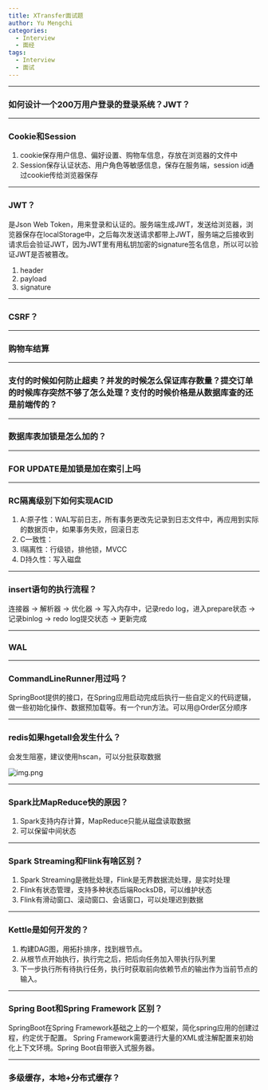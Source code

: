 ```yaml
---
title: XTransfer面试题
author: Yu Mengchi
categories:
  - Interview 
  - 面经
tags:
  - Interview
  - 面试
---
```


---
### 如何设计一个200万用户登录的登录系统？JWT？

---
### Cookie和Session
1. cookie保存用户信息、偏好设置、购物车信息，存放在浏览器的文件中
2. Session保存认证状态、用户角色等敏感信息，保存在服务端，session id通过cookie传给浏览器保存

---
### JWT？
是Json Web Token，用来登录和认证的。服务端生成JWT，发送给浏览器，浏览器保存在localStorage中，之后每次发送请求都带上JWT，服务端之后接收到请求后会验证JWT，因为JWT里有用私钥加密的signature签名信息，所以可以验证JWT是否被篡改。
1. header
2. payload
3. signature

---
### CSRF？


---
### 购物车结算


---
### 支付的时候如何防止超卖？并发的时候怎么保证库存数量？提交订单的时候库存突然不够了怎么处理？支付的时候价格是从数据库查的还是前端传的？


---
### 数据库表加锁是怎么加的？


---
### FOR UPDATE是加锁是加在索引上吗


---
### RC隔离级别下如何实现ACID
1. A:原子性：WAL写前日志，所有事务更改先记录到日志文件中，再应用到实际的数据页中，如果事务失败，回滚日志
2. C一致性：
3. I隔离性：行级锁，排他锁，MVCC
4. D持久性：写入磁盘

---
### insert语句的执行流程？
连接器 -> 解析器 -> 优化器 -> 写入内存中，记录redo log，进入prepare状态 -> 记录binlog -> redo log提交状态 -> 更新完成

---
### WAL

---
### CommandLineRunner用过吗？
SpringBoot提供的接口，在Spring应用启动完成后执行一些自定义的代码逻辑，做一些初始化操作、数据预加载等。有一个run方法。可以用@Order区分顺序

---
### redis如果hgetall会发生什么？
会发生阻塞，建议使用hscan，可以分批获取数据

![img.png](../../assets/img2/img.png)

---
### Spark比MapReduce快的原因？
1. Spark支持内存计算，MapReduce只能从磁盘读取数据
2. 可以保留中间状态

---
### Spark Streaming和Flink有啥区别？
1. Spark Streaming是微批处理，Flink是无界数据流处理，是实时处理
2. Flink有状态管理，支持多种状态后端RocksDB，可以维护状态
3. Flink有滑动窗口、滚动窗口、会话窗口，可以处理迟到数据

---
### Kettle是如何开发的？
1. 构建DAG图，用拓扑排序，找到根节点。
2. 从根节点开始执行，执行完之后，把后向任务加入带执行队列里
3. 下一步执行所有待执行任务，执行时获取前向依赖节点的输出作为当前节点的输入。

---
### Spring Boot和Spring Framework 区别？
SpringBoot在Spring Framework基础之上的一个框架，简化spring应用的创建过程，约定优于配置。
Spring Framework需要进行大量的XML或注解配置来初始化上下文环境。Spring Boot自带嵌入式服务器。

---
### 多级缓存，本地+分布式缓存？



